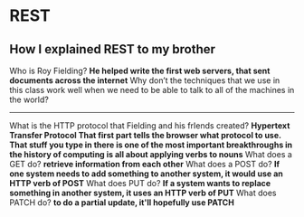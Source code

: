 # REST

## How I explained REST to my brother

Who is Roy Fielding?
**He helped write the first web servers, that sent documents across the internet**
Why don’t the techniques that we use in this class work well when we need to be able to talk to all of the machines in the world?
****
What is the HTTP protocol that Fielding and his frIends created?
**Hypertext Transfer Protocol That first part tells the browser what protocol to use. That stuff you type in there is one of the most important breakthroughs in the history of computing is all about applying verbs to nouns**
What does a GET do?
**retrieve information from each other**
What does a POST do?
**If one system needs to add something to another system, it would use an HTTP verb of POST**
What does PUT do?
**If a system wants to replace something in another system, it uses an HTTP verb of PUT**
What does PATCH do?
**to do a partial update, it'll hopefully use PATCH**  